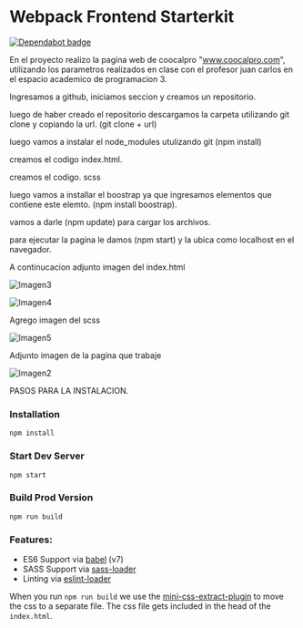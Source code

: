 # Webpack Frontend Starterkit

[![Dependabot badge](https://flat.badgen.net/dependabot/wbkd/webpack-starter?icon=dependabot)](https://dependabot.com/)

En el proyecto realizo la pagina web de coocalpro "www.coocalpro.com", utilizando los parametros realizados en clase con el profesor juan carlos en el espacio academico de programacion 3.

Ingresamos a github, iniciamos seccion y creamos un repositorio.

luego de haber creado el repositorio descargamos la carpeta utilizando git clone y copiando la url. (git clone + url)

luego vamos a instalar el node_modules utulizando git (npm install)

creamos el codigo index.html.

creamos el codigo. scss

luego vamos a installar el boostrap ya que ingresamos elementos que contiene este elemto. (npm install boostrap).

vamos a darle (npm update) para cargar los archivos.

para ejecutar la pagina le damos (npm start) y la ubica como localhost en el navegador.

A continucacion adjunto imagen del index.html

![Imagen3](https://user-images.githubusercontent.com/61298481/81351926-ed56d980-908a-11ea-8706-9a9b96673233.png)

![Imagen4](https://user-images.githubusercontent.com/61298481/81351941-f3e55100-908a-11ea-951c-7121548b2441.png)

Agrego imagen del scss

![Imagen5](https://user-images.githubusercontent.com/61298481/81352104-52123400-908b-11ea-8017-d47e3783e5b8.png)



Adjunto imagen de la pagina que trabaje

![Imagen2](https://user-images.githubusercontent.com/61298481/80055049-5ca6c800-84e6-11ea-94b8-0a2675e0d4a8.png)








PASOS PARA LA INSTALACION.

### Installation

```
npm install
```

### Start Dev Server

```
npm start
```

### Build Prod Version

```
npm run build
```

### Features:

* ES6 Support via [babel](https://babeljs.io/) (v7)
* SASS Support via [sass-loader](https://github.com/jtangelder/sass-loader)
* Linting via [eslint-loader](https://github.com/MoOx/eslint-loader)

When you run `npm run build` we use the [mini-css-extract-plugin](https://github.com/webpack-contrib/mini-css-extract-plugin) to move the css to a separate file. The css file gets included in the head of the `index.html`.
